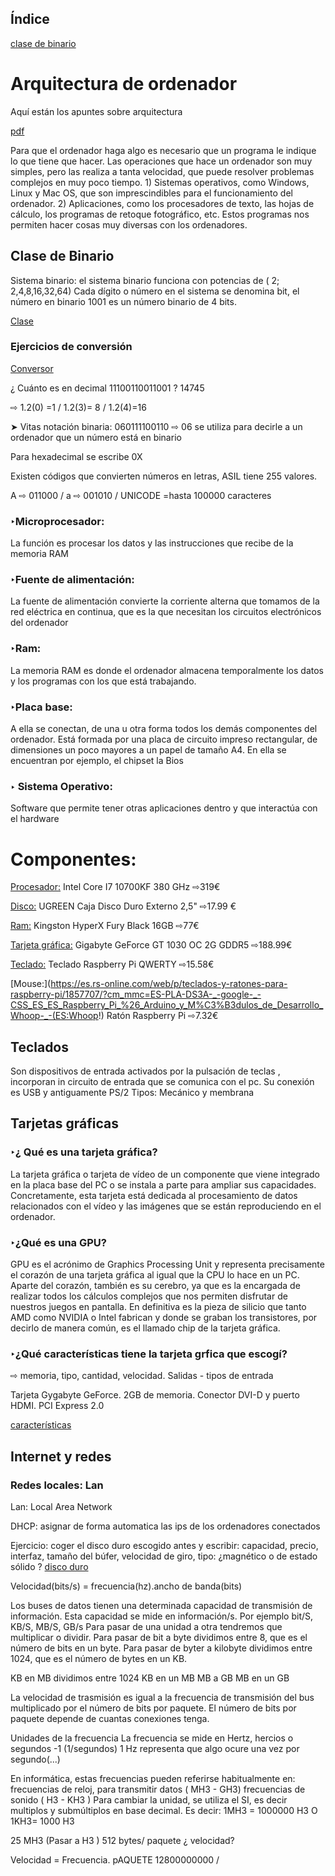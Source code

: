 ## Índice
[clase de binario](#Binario)
# Arquitectura de ordenador
Aquí están los apuntes sobre arquitectura 

[pdf](https://grandecovian.es/FGC/files/D.%20Tecnolog%C3%ADa/TIC%20I/Arquitectura/Arquitectura%20de%20ordenadores.pdf)

Para que el ordenador haga algo es necesario que un programa le indique lo que tiene que hacer.
Las operaciones que hace un ordenador son muy simples, pero las realiza a tanta velocidad, que
puede resolver problemas complejos en muy poco tiempo. 1) Sistemas operativos, como Windows, Linux y Mac OS, que son imprescindibles para el
funcionamiento del ordenador. 2) Aplicaciones, como los procesadores de texto, las hojas de cálculo, los programas de retoque
fotográfico, etc. Estos programas nos permiten hacer cosas muy diversas con los
ordenadores.

## Clase de Binario

Sistema binario: el sistema binario funciona con potencias de ( 2; 2,4,8,16,32,64) Cada dígito o número en el sistema se denomina bit, el número en binario 1001 
es un número binario de 4 bits.

[Clase](https://github.com/d-prieto/Inkscape-fresado-y-soldadura/blob/main/bits%20y%20bytes.md)

### Ejercicios de conversión
[Conversor](https://es.convertbinary.com/binario-a-decimal/)

¿ Cuánto es en decimal 11100110011001 ? 14745

⇨ 1.2(0) =1 / 1.2(3)= 8 / 1.2(4)=16

➤ Vitas notación binaria: 060111100110 ⇨ 06 se utiliza para decirle a un ordenador que un número está en binario


Para hexadecimal se escribe 0X

Existen códigos que convierten números en letras, ASIL tiene 255 valores.

A ⇨ 011000 / a ⇨ 001010 / UNICODE =hasta 100000 caracteres

### ‣Microprocesador: 
La función es procesar los datos y las instrucciones que recibe de la memoria RAM

### ‣Fuente de alimentación: 
La fuente de alimentación convierte la corriente alterna que tomamos de
la red eléctrica en continua, que es la que necesitan los circuitos electrónicos
del ordenador

### ‣Ram: 
La memoria RAM es donde el ordenador almacena temporalmente los datos y los programas
con los que está trabajando.

### ‣Placa base: 
A ella se conectan, de una u otra forma todos los demás componentes del ordenador. Está formada por una placa de circuito
impreso rectangular, de dimensiones un poco mayores a un papel de tamaño A4. En ella se encuentran por ejemplo, el chipset la Bios

### ‣ Sistema Operativo: 
Software que permite tener otras aplicaciones dentro y que interactúa con el hardware

# Componentes:
[Procesador:](https://www.pccomponentes.com/intel-core-i7-10700kf-380-ghz?gclsrc=aw.ds&gclid=Cj0KCQjwqKuKBhCxARIsACf4XuE3JHEseijgf67IeliTR20gCQWV7VReOxEXdpEev9SDnDaeXnIV-ZAaAjjREALw_wcB) Intel Core I7 10700KF 380 GHz ⇨319€

[Disco:](https://www.amazon.es/UGREEN-Carcasa-Disco-9-5mm-Altura/dp/B07D2BHVBD/ref=asc_df_B07D2BHVBD/?tag=googshopes-21&linkCode=df0&hvadid=356462045935&hvpos=&hvnetw=g&hvrand=12019956016998348461&hvpone=&hvptwo=&hvqmt=&hvdev=c&hvdvcmdl=&hvlocint=&hvlocphy=1005427&hvtargid=pla-562687927881&psc=1) UGREEN Caja Disco Duro Externo 2,5" ⇨17.99 €

[Ram:](https://www.pccomponentes.com/kingston-hyperx-fury-black-16gb-ddr4-2666mhz-pc-21300-cl16?gclsrc=aw.ds&gclid=Cj0KCQjwqKuKBhCxARIsACf4XuGmCZ3S87Aiq_v6EC91yFaLgdgjA-Fbmyv347Y4y8vRme3O3HlgmzsaAgrXEALw_wcB) Kingston HyperX Fury Black 16GB ⇨77€

[Tarjeta gráfica:](https://www.pccomponentes.com/gigabyte-geforce-gt-1030-oc-2g-gddr5?gclsrc=aw.ds&gclid=Cj0KCQjwqKuKBhCxARIsACf4XuHhJaPmtEpM2bSBjMA_8QJ9suvYveggQjm1Wi1iuaM4sn1ixAWVwFEaAlG1EALw_wcB) Gigabyte GeForce GT 1030 OC 2G GDDR5 ⇨188.99€

[Teclado:](https://es.rs-online.com/web/p/teclados-y-ratones-para-raspberry-pi/1857714/?cm_mmc=ES-PLA-DS3A-_-google-_-CSS_ES_ES_Raspberry_Pi_%26_Arduino_y_M%C3%B3dulos_de_Desarrollo_Whoop-_-(ES:Whoop!)+Teclados+y+Ratones+para+Raspberry+Pi-_-1857714&matchtype=&pla-318820722176&gclid=EAIaIQobChMI-ZHE2b6S8wIVjNrVCh0SWgiIEAYYBSABEgL3dPD_BwE&gclsrc=aw.ds) Teclado Raspberry Pi QWERTY ⇨15.58€

[Mouse:](https://es.rs-online.com/web/p/teclados-y-ratones-para-raspberry-pi/1857707/?cm_mmc=ES-PLA-DS3A-_-google-_-CSS_ES_ES_Raspberry_Pi_%26_Arduino_y_M%C3%B3dulos_de_Desarrollo_Whoop-_-(ES:Whoop!) Ratón Raspberry Pi ⇨7.32€


## Teclados
Son dispositivos de entrada activados por  la pulsación de teclas , incorporan in circuito de entrada que se comunica con el pc. Su conexión es USB y antiguamente PS/2
Tipos: Mecánico y membrana

## Tarjetas gráficas

### ‣¿ Qué es una tarjeta gráfica? 

La tarjeta gráfica o tarjeta de vídeo de un componente que viene integrado en la placa base del PC o se instala a parte para ampliar sus capacidades. Concretamente, esta tarjeta está dedicada al procesamiento de datos relacionados con el vídeo y las imágenes que se están reproduciendo en el ordenador.

### ‣¿Qué es una GPU?

GPU es el acrónimo de Graphics Processing Unit y representa precisamente el corazón de una tarjeta gráfica al igual que la CPU lo hace en un PC. Aparte del corazón, también es su cerebro, ya que es la encargada de realizar todos los cálculos complejos que nos permiten disfrutar de nuestros juegos en pantalla. En definitiva es la pieza de silicio que tanto AMD como NVIDIA o Intel fabrican y donde se graban los transistores, por decirlo de manera común, es el llamado chip de la tarjeta gráfica.

### ‣¿Qué características tiene la tarjeta grfica que escogí?
⇨ memoria, tipo, cantidad, velocidad.
Salidas - tipos de entrada

Tarjeta Gygabyte GeForce. 2GB de memoria. Conector DVI-D y puerto HDMI. PCI Express 2.0

[características](https://www.opirata.com/p/tarjeta-grafica-gigabyte-geforce-gt-1030-oc-2gb-ddr5)


## Internet y redes
### Redes locales: Lan
Lan: Local Area Network

DHCP: asignar de forma automatica las ips de los ordenadores conectados

Ejercicio: coger el disco duro escogido antes y escribir: 
capacidad, precio, interfaz, tamaño del búfer, velocidad de giro, tipo: ¿magnético o de estado sólido ?
[disco duro](https://www.amazon.es/UGREEN-Carcasa-Disco-9-5mm-Altura/dp/B07D2BHVBD/ref=asc_df_B07D2BHVBD/?tag=googshopes-21&linkCode=df0&hvadid=356462045935&hvpos=&hvnetw=g&hvrand=12019956016998348461&hvpone=&hvptwo=&hvqmt=&hvdev=c&hvdvcmdl=&hvlocint=&hvlocphy=1005427&hvtargid=pla-562687927881&psc=1)

Velocidad(bits/s) = frecuencia(hz).ancho de banda(bits)

Los buses de datos tienen una determinada capacidad de transmisión de información. Esta capacidad se mide en información/s. Por ejemplo bit/S, KB/S, MB/S, GB/s
Para pasar de una unidad a otra tendremos que multiplicar o dividir.
Para pasar de bit a byte dividimos entre 8, que es el número de bits en un byte.
Para pasar de byter a kilobyte dividimos entre 1024, que es el número de bytes en un KB.


KB en MB dividimos entre 1024
KB en un MB
MB a GB 
MB en un GB

La velocidad de trasmisión es igual a la frecuencia de transmisión del bus multiplicado por el número de bits por paquete. El número de bits por paquete depende de cuantas conexiones tenga.

Unidades de la frecuencia
La frecuencia se mide en Hertz, hercios o segundos -1 (1/segundos)
1 Hz representa que algo ocure una vez por segundo(...)

En informática, estas frecuencias pueden referirse habitualmente en: frecuencias de reloj, para transmitir datos ( MH3 - GH3)
frecuencias de sonido ( H3 -  KH3 )
Para cambiar la unidad, se utiliza el SI, es decir multiplos y submúltiplos en base decimal. Es decir: 1MH3 = 1000000 H3 O 1KH3= 1000 H3

25 MH3 (Pasar a H3 ) 512 bytes/ paquete  ¿ velocidad?

Velocidad = Frecuencia. pAQUETE
12800000000 / 
